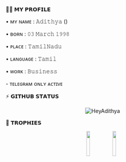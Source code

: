 🙎🏻 𝗠𝗬 𝗣𝗥𝗢𝗙𝗜𝗟𝗘

  <p align="left">• ᴍʏ ɴᴀᴍᴇ : 𝙰𝚍𝚒𝚝𝚑𝚢𝚊 ()
  <p align="left">• ʙᴏʀɴ : 𝟶𝟹 𝙼𝚊𝚛𝚌𝚑 𝟷𝟿𝟿𝟾   
  <p align="left">• ᴘʟᴀᴄᴇ : 𝚃𝚊𝚖𝚒𝚕𝙽𝚊𝚍𝚞
  <p align="left">• ʟᴀɴɢᴜᴀɢᴇ : 𝚃𝚊𝚖𝚒𝚕  
  <p align="left">• ᴡᴏʀᴋ : 𝙱𝚞𝚜𝚒𝚗𝚎𝚜𝚜
  <p align="left">- ᴛᴇʟᴇɢʀᴀᴍ ᴏɴʟʏ ᴀᴄᴛɪᴠᴇ


⚡️ 𝗚𝗜𝗧𝗛𝗨𝗕 𝗦𝗧𝗔𝗧𝗨𝗦
  
<p align="center">&nbsp;
  <img align="center" src="https://github-readme-stats.vercel.app/api?username=HeyAdithya&&show_icons=true&theme=aura" alt="HeyAdithya"/></p>
<p align="center">


🏅 𝗧𝗥𝗢𝗣𝗛𝗜𝗘𝗦
  
<p align="center">
<img width="13%" src="https://telegra.ph/file/b490b39f93ec158ddf21f.png" />
<img width="13%" src="https://telegra.ph/file/abafe2bd3d3bbe1e8f740.png" />
</p>
